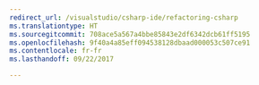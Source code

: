```yaml
---
redirect_url: /visualstudio/csharp-ide/refactoring-csharp
ms.translationtype: HT
ms.sourcegitcommit: 708ace5a567a4bbe85843e2df6342dcb61ff5195
ms.openlocfilehash: 9f40a4a85eff094538128dbaad000053c507ce91
ms.contentlocale: fr-fr
ms.lasthandoff: 09/22/2017

---
```

